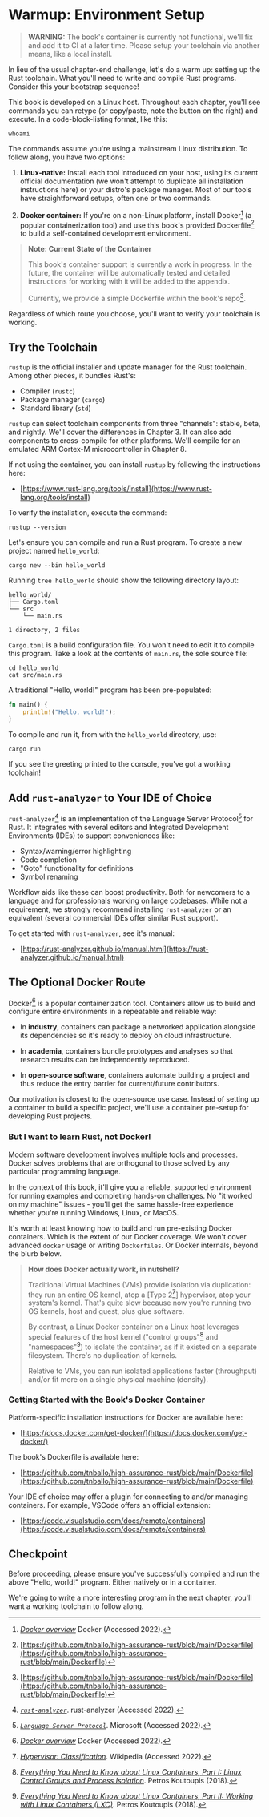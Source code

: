 <meta name="title" content="High Assurance Rust">
<meta name="description" content="Developing Secure and Robust Software">
<meta property="og:title" content="High Assurance Rust">
<meta property="og:description" content="Developing Secure and Robust Software">
<meta property="og:type" content="article">
<meta property="og:url" content="https://highassurance.rs/">
<meta property="og:image" content="https://highassurance.rs/img/har_logo_social.png">
<meta name="twitter:title" content="High Assurance Rust">
<meta name="twitter:description" content="Developing Secure and Robust Software">
<meta name="twitter:url" content="https://highassurance.rs/">
<meta name="twitter:card" content="summary_large_image">
<meta name="twitter:image" content="https://highassurance.rs/img/har_logo_social.png">


# Warmup: Environment Setup

> **WARNING:** The book's container is currently not functional, we'll fix and add it to CI at a later time. Please setup your toolchain via another means, like a local install.

In lieu of the usual chapter-end challenge, let's do a warm up: setting up the Rust toolchain.
What you'll need to write and compile Rust programs.
Consider this your bootstrap sequence!

This book is developed on a Linux host.
Throughout each chapter, you'll see commands you can retype (or copy/paste, note the button on the right) and execute.
In a code-block-listing format, like this:

```ignore
whoami
```

The commands assume you're using a mainstream Linux distribution.
To follow along, you have two options:

1. **Linux-native:** Install each tool introduced on your host, using its current official documentation (we won't attempt to duplicate all installation instructions here) or your distro's package manager. Most of our tools have straightforward setups, often one or two commands.

2. **Docker container:** If you're on a non-Linux platform, install Docker[^Docker] (a popular containerization tool) and use this book's provided Dockerfile[^BookDocker] to build a self-contained development environment.

> **Note: Current State of the Container**
>
> This book's container support is currently a work in progress.
> In the future, the container will be automatically tested and detailed instructions for working with it will be added to the appendix.
>
> Currently, we provide a simple Dockerfile within the book's repo[^BookDocker].

Regardless of which route you choose, you'll want to verify your toolchain is working.

## Try the Toolchain

`rustup` is the official installer and update manager for the Rust toolchain.
Among other pieces, it bundles Rust's:

* Compiler (`rustc`)
* Package manager (`cargo`)
* Standard library (`std`)

`rustup` can select toolchain components from three "channels": stable, beta, and nightly.
We'll cover the differences in Chapter 3.
It can also add components to cross-compile for other platforms.
We'll compile for an emulated ARM Cortex-M microcontroller in Chapter 8.

If not using the container, you can install `rustup` by following the instructions here:

* [https://www.rust-lang.org/tools/install](https://www.rust-lang.org/tools/install)

To verify the installation, execute the command:

```ignore
rustup --version
```

Let's ensure you can compile and run a Rust program.
To create a new project named `hello_world`:

```ignore
cargo new --bin hello_world
```

Running `tree hello_world` should show the following directory layout:

```ignore
hello_world/
├── Cargo.toml
└── src
    └── main.rs

1 directory, 2 files
```

`Cargo.toml` is a build configuration file.
You won't need to edit it to compile this program.
Take a look at the contents of `main.rs`, the sole source file:

```ignore
cd hello_world
cat src/main.rs
```

A traditional "Hello, world!" program has been pre-populated:

```rust
fn main() {
    println!("Hello, world!");
}
```

To compile and run it, from with the `hello_world` directory, use:

```ignore
cargo run
```

If you see the greeting printed to the console, you've got a working toolchain!

## Add `rust-analyzer` to Your IDE of Choice

`rust-analyzer`[^RustAnalyzer] is an implementation of the Language Server Protocol[^LangProt] for Rust.
It integrates with several editors and Integrated Development Environments (IDEs) to support conveniences like:

* Syntax/warning/error highlighting
* Code completion
* "Goto" functionality for definitions
* Symbol renaming

Workflow aids like these can boost productivity.
Both for newcomers to a language and for professionals working on large codebases.
While not a requirement, we strongly recommend installing `rust-analyzer` or an equivalent (several commercial IDEs offer similar Rust support).

To get started with `rust-analyzer`, see it's manual:

* [https://rust-analyzer.github.io/manual.html](https://rust-analyzer.github.io/manual.html)

## The Optional Docker Route

Docker[^Docker] is a popular containerization tool.
Containers allow us to build and configure entire environments in a repeatable and reliable way:

* In **industry**, containers can package a networked application alongside its dependencies so it's ready to deploy on cloud infrastructure.

* In **academia**, containers bundle prototypes and analyses so that research results can be independently reproduced.

* In **open-source software**, containers automate building a project and thus reduce the entry barrier for current/future contributors.

Our motivation is closest to the open-source use case.
Instead of setting up a container to build a specific project, we'll use a container pre-setup for developing Rust projects.

### But I want to learn Rust, not Docker!

Modern software development involves multiple tools and processes.
Docker solves problems that are orthogonal to those solved by any particular programming language.

In the context of this book, it'll give you a reliable, supported environment for running examples and completing hands-on challenges.
No "it worked on my machine" issues - you'll get the same hassle-free experience whether you're running Windows, Linux, or MacOS.

It's worth at least knowing how to build and run pre-existing Docker containers.
Which is the extent of our Docker coverage.
We won't cover advanced `docker` usage or writing `Dockerfiles`.
Or Docker internals, beyond the blurb below.

> **How does Docker actually work, in nutshell?**
>
> Traditional Virtual Machines (VMs) provide isolation via duplication: they run an entire OS kernel, atop a [Type 2[^Type2]] hypervisor, atop your system's kernel.
> That's quite slow because now you're running two OS kernels, host and guest, plus glue software.
>
> By contrast, a Linux Docker container on a Linux host leverages special features of the host kernel ("control groups"[^Cgroups] and "namespaces"[^Namespaces]) to isolate the container, as if it existed on a separate filesystem.
> There's no duplication of kernels.
>
> Relative to VMs, you can run isolated applications faster (throughput) and/or fit more on a single physical machine (density).

### Getting Started with the Book's Docker Container

Platform-specific installation instructions for Docker are available here:

* [https://docs.docker.com/get-docker/](https://docs.docker.com/get-docker/)

The book's Dockerfile is available here:

* [https://github.com/tnballo/high-assurance-rust/blob/main/Dockerfile](https://github.com/tnballo/high-assurance-rust/blob/main/Dockerfile)

Your IDE of choice may offer a plugin for connecting to and/or managing containers.
For example, VSCode offers an official extension:

* [https://code.visualstudio.com/docs/remote/containers](https://code.visualstudio.com/docs/remote/containers)

## Checkpoint

Before proceeding, please ensure you've successfully compiled and run the above "Hello, world!" program.
Either natively or in a container.

We're going to write a more interesting program in the next chapter, you'll want a working toolchain to follow along.

[^Docker]: [*Docker overview*](https://docs.docker.com/get-started/overview/) Docker (Accessed 2022).

[^BookDocker]: [https://github.com/tnballo/high-assurance-rust/blob/main/Dockerfile](https://github.com/tnballo/high-assurance-rust/blob/main/Dockerfile)

[^RustAnalyzer]: [*`rust-analyzer`*](https://microsoft.github.io/language-server-protocol/). rust-analyzer (Accessed 2022).

[^LangProt]: [*`Language Server Protocol`*](https://microsoft.github.io/language-server-protocol/). Microsoft (Accessed 2022).

[^Type2]: [*Hypervisor: Classification*](https://en.wikipedia.org/wiki/Hypervisor#Classification). Wikipedia (Accessed 2022).

[^Cgroups]: [*Everything You Need to Know about Linux Containers, Part I: Linux Control Groups and Process Isolation*](https://www.linuxjournal.com/content/everything-you-need-know-about-linux-containers-part-i-linux-control-groups-and-process). Petros Koutoupis (2018).

[^Namespaces]: [*Everything You Need to Know about Linux Containers, Part II: Working with Linux Containers (LXC)*](https://www.linuxjournal.com/content/everything-you-need-know-about-linux-containers-part-ii-working-linux-containers-lxc). Petros Koutoupis (2018).
